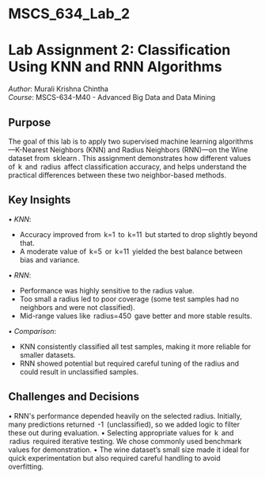 # MSCS_634_Lab_2

# Lab Assignment 2: Classification Using KNN and RNN Algorithms

*Author*: Murali Krishna Chintha  
*Course*: MSCS-634-M40 - Advanced Big Data and Data Mining  

## Purpose
The goal of this lab is to apply two supervised machine learning algorithms—K-Nearest Neighbors (KNN) and Radius Neighbors (RNN)—on the Wine dataset from ⁠ sklearn ⁠. This assignment demonstrates how different values of ⁠ k ⁠ and ⁠ radius ⁠ affect classification accuracy, and helps understand the practical differences between these two neighbor-based methods.

## Key Insights
•⁠  ⁠*KNN*:
  - Accuracy improved from ⁠ k=1 ⁠ to ⁠ k=11 ⁠ but started to drop slightly beyond that.
  - A moderate value of ⁠ k=5 ⁠ or ⁠ k=11 ⁠ yielded the best balance between bias and variance.

•⁠  ⁠*RNN*:
  - Performance was highly sensitive to the radius value.
  - Too small a radius led to poor coverage (some test samples had no neighbors and were not classified).
  - Mid-range values like ⁠ radius=450 ⁠ gave better and more stable results.

•⁠  ⁠*Comparison*:
  - KNN consistently classified all test samples, making it more reliable for smaller datasets.
  - RNN showed potential but required careful tuning of the radius and could result in unclassified samples.

## Challenges and Decisions
•⁠  ⁠RNN's performance depended heavily on the selected radius. Initially, many predictions returned ⁠ -1 ⁠ (unclassified), so we added logic to filter these out during evaluation.
•⁠  ⁠Selecting appropriate values for ⁠ k ⁠ and ⁠ radius ⁠ required iterative testing. We chose commonly used benchmark values for demonstration.
•⁠  ⁠The wine dataset’s small size made it ideal for quick experimentation but also required careful handling to avoid overfitting.
